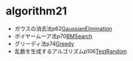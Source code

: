 # algorithm21

* ガウスの消去法p62[GaussianElimination](GaussianElimination.java)
* ボイヤームーア法p70[BMSearch](BMSearch.java)
* グリーディ法p74[Greedy](Greedy.java)
* 乱数を生成するアルゴリズムp106[TestRandom](TestRandom.java)


